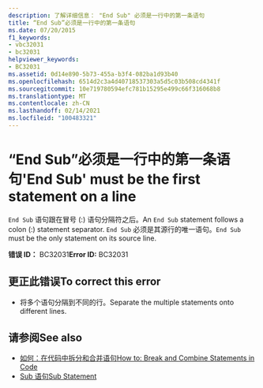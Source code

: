 ```yaml
---
description: 了解详细信息： "End Sub" 必须是一行中的第一条语句
title: “End Sub”必须是一行中的第一条语句
ms.date: 07/20/2015
f1_keywords:
- vbc32031
- bc32031
helpviewer_keywords:
- BC32031
ms.assetid: 0d14e890-5b73-455a-b3f4-082ba1d93b40
ms.openlocfilehash: 6514d2c3a4d40718537303a5d5c03b508cd4341f
ms.sourcegitcommit: 10e719780594efc781b15295e499c66f316068b8
ms.translationtype: MT
ms.contentlocale: zh-CN
ms.lasthandoff: 02/14/2021
ms.locfileid: "100483321"
---
```

# <a name="end-sub-must-be-the-first-statement-on-a-line"></a><span data-ttu-id="b711f-103">“End Sub”必须是一行中的第一条语句</span><span class="sxs-lookup"><span data-stu-id="b711f-103">'End Sub' must be the first statement on a line</span></span>

<span data-ttu-id="b711f-104">`End Sub` 语句跟在冒号 (:) 语句分隔符之后。</span><span class="sxs-lookup"><span data-stu-id="b711f-104">An `End Sub` statement follows a colon (:) statement separator.</span></span> <span data-ttu-id="b711f-105">`End Sub` 必须是其源行的唯一语句。</span><span class="sxs-lookup"><span data-stu-id="b711f-105">`End Sub` must be the only statement on its source line.</span></span>  
  
 <span data-ttu-id="b711f-106">**错误 ID：** BC32031</span><span class="sxs-lookup"><span data-stu-id="b711f-106">**Error ID:** BC32031</span></span>  
  
## <a name="to-correct-this-error"></a><span data-ttu-id="b711f-107">更正此错误</span><span class="sxs-lookup"><span data-stu-id="b711f-107">To correct this error</span></span>  
  
- <span data-ttu-id="b711f-108">将多个语句分隔到不同的行。</span><span class="sxs-lookup"><span data-stu-id="b711f-108">Separate the multiple statements onto different lines.</span></span>  
  
## <a name="see-also"></a><span data-ttu-id="b711f-109">请参阅</span><span class="sxs-lookup"><span data-stu-id="b711f-109">See also</span></span>

- [<span data-ttu-id="b711f-110">如何：在代码中拆分和合并语句</span><span class="sxs-lookup"><span data-stu-id="b711f-110">How to: Break and Combine Statements in Code</span></span>](../programming-guide/program-structure/how-to-break-and-combine-statements-in-code.md)
- [<span data-ttu-id="b711f-111">Sub 语句</span><span class="sxs-lookup"><span data-stu-id="b711f-111">Sub Statement</span></span>](../language-reference/statements/sub-statement.md)
